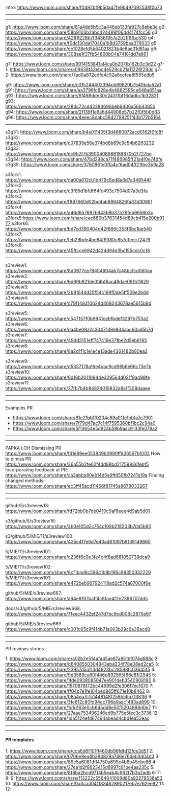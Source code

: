 intro: https://www.loom.com/share/f0492bf9b5da47fe9b497092538f0b73

---




---
g1: https://www.loom.com/share/81a4dd5b5c3a446eb133fa927c8ebe3e
g2: https://www.loom.com/share/58b9103b2abc424489f06dd4174fcc56
g3: https://www.loom.com/share/42ff9228b7f3436f957a2b2ff8fbc530
g4: https://www.loom.com/share/f0dc130da17040a1b8d3759baa379033
g5: https://www.loom.com/share/ee1028efd5b64021823b4e8ae31d81aa
g6: https://www.loom.com/share/308ae1f37fb54860b04a74181dd7a861

g7: https://www.loom.com/share/9914153841af4ca0b207fb162b3c3d22
g7-1: https://www.loom.com/share/a09638f43ebc4e529cb21a11226f29dc
g7-2: https://www.loom.com/share/7ad0a872edfe4c92a8cefea8f555edb5



g9: https://www.loom.com/share/c015244402394cb69820b7540bda52a1
g91: https://www.loom.com/share/aa3796fc828e4b4882595ce648a851aa
g92: https://www.loom.com/share/6f468dde30c2431fbf16dadbc1b3282f
g93: https://www.loom.com/share/284c72cd42384696beb9406a56b43850
g94: https://www.loom.com/share/2f139f1e6a6d44908e57b22f0f5b0d63
g96: https://www.loom.com/share/4eeec8dabc5842799251f43b172b5164


---


s3g31: https://www.loom.com/share/b4e011435f3d4660972acd0162f0fd8f
s3g32: https://www.loom.com/share/c07839e56e374bd8b69c9c54b8263232
s3g33: https://www.loom.com/share/ec9b2f7b3900408988189870b2f727be
s3g34: https://www.loom.com/share/47bd298ca71f486985ff21a4f0e74dfe
s3g35: https://www.loom.com/share/3760861e0ffa4cf6ad04321fbe3b9a28



s3fork1: https://www.loom.com/share/da00a012cb1b479c8ed8a6d7a349544f
s3fork2: https://www.loom.com/share/c3f85d1b1df64fc493c7504d07a3d3fa
s3fork3: https://www.loom.com/share/f987660d02bd4ab8864826fa33d30861
s3fork4: https://www.loom.com/share/a46d657687b643b6b37529feb6656b3c
s3fork5:https://www.loom.com/share/cac660b37631454d89cb415e200b9177
s3fork6: https://www.loom.com/share/bd7cd390404d42f886c353f6bc1be540
s3fork7: https://www.loom.com/share/feb29bde4be64f9380c857c1eec72479
s3fork8: https://www.loom.com/share/45ffcce6942d424d94e3bc155cdc0c18

------------

s3review1: https://www.loom.com/share/8d0977ce78454904ab7c48bcfcd060ea
s3review2: https://www.loom.com/share/6d69b821de0f4bf6ac48dae091b11629
s3review3: https://www.loom.com/share/2b8164dd25f54c199f0de5ff506e2bdd
s3review4: https://www.loom.com/share/c79f149310624d468043678ae5615b9d


s3review5: https://www.loom.com/share/c547157f0b9941cebfbdef3297b753a2
s3review6: https://www.loom.com/share/da4be08a2c3047138e934abc60ad5b7d
s3review7: https://www.loom.com/share/49dd3151eff747419e37fbe2d9eb6165
s3review8: https://www.loom.com/share/8a2d1f1c1e1e4e13ade4361480b80ea2

s3review9: https://www.loom.com/share/d5337178a16e4dac9cd98b6e66c73e7b
s3review10: https://www.loom.com/share/6d16b20110944e329564d021f9a499fe
s3review11: https://www.loom.com/share/27fb7b4b84824019832a8a1f308daaee


----------------
----------------

Examples PR
- https://www.loom.com/share/81e21bb1f0234c89a011e1bbfa7c7901
- https://www.loom.com/share/7f79d47ac7c14f7595360bf1bc2c94a0
- https://www.loom.com/share/5f13654e5d924b59b9aac9133fe079a2


------------
------------
PAPKA LOH
Dismissing PR https://www.loom.com/share/f41e89ee053849b0990ff826597b1002
How to dimiss PR https://www.loom.com/share/36a55b2fe62f4dd88bd21759936febf5
Incorporating feedback at PR: https://www.loom.com/share/ca3abba80eb14d5a9ff459fb7241b19a
Finding changed methods: https://www.loom.com/share/ec3ff45acd11466f81745a8679033267


---------------------
---------------------

github/5/s3review13: https://www.loom.com/share/fd72bb0b7de0410c9af8eee4d9ab5d01

s3/github/5/s3review16: https://www.loom.com/share/3b0e105d2c754c109b218203b7da5b90


s3/github/5/MIE/11/s3review100: https://www.loom.com/share/435c4f7e6d7e43ad81097b9139149860

5/MIE/11/s3review101: https://www.loom.com/share/c236f6c9e3fe4c4f8ad881050738dca9

5/MIE/11/s3review102: https://www.loom.com/share/8cf1bad6c59641b8b196c99350332229
5/MIE/11/s3review103 https://www.loom.com/share/e472beb967924119ad2c574a87000f6e

github/5/MIE/s3review667: https://www.loom.com/share/a64e6197baff4c8fae4f2e2396707dd5

docs/s3/github/5/MIE/s3review668: https://www.loom.com/share/71eec4432ef247d7bc9cd006c2875e97

github/5/MIE/s3review669 https://www.loom.com/share/c001c65c9f414b71a063b29c6a36acd8


----
----

PR reviews stories

1: https://www.loom.com/share/a02b2e514afa45ae87a851bf074d688c
2: https://www.loom.com/share/d6408550304843eba234f78e08ed2ca5
3: https://www.loom.com/share/23957d5a113d4923bc28598fc03645f5
4: https://www.loom.com/share/9d3589ca60f446d892565f66e81f2945
5: https://www.loom.com/share/1fde0938085047ee901deb3540908190
6: https://www.loom.com/share/1570878f72bc44699d2fe306f7ec1070
7: https://www.loom.com/share/ff04b7e1fe104bed965ff671e10b8462
8: https://www.loom.com/share/08a4ea7c1c1448148f258b59a71381f6
9: https://www.loom.com/share/3fe612c80fd94cc796a9aac1483ad890
10: https://www.loom.com/share/1c1d163e0cb645dd8e50f5204888d0e7
11: https://www.loom.com/share/27aae753496246ed9b775e5fec3c3736
12: https://www.loom.com/share/1da5124efd67494abead4cbd1ea52eac


--------
-------

#### PR templates

1: https://www.loom.com/share/cca6d6f101ff460db98fdfd12fce3d51
2: https://www.loom.com/share/0706e9ea4b384829a746e76deb3d04d3
3: https://www.loom.com/share/89e5a6081dff4750a699c4b8b45ebe88
4: https://www.loom.com/share/27ea1d2f8623415d8997c81be4aa235c
5: https://www.loom.com/share/8f8ba2bcd9714b5eab4c962f7b3a2adb
6:
7:
8:
9: https://www.loom.com/share/f13222c5564041008d80a92279538a53
10: https://www.loom.com/share/0a3cad041183462890217eb7e762ee82
11:
12: